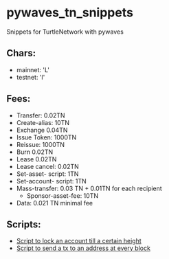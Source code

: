 # pywaves_tn_snippets

Snippets for TurtleNetwork with pywaves

Chars:
- 
- mainnet: 'L' 
- testnet: 'l'

Fees:
-
- Transfer: 0.02TN
- Create-alias: 10TN
- Exchange 0.04TN
- Issue Token: 1000TN
- Reissue: 1000TN
- Burn 0.02TN
- Lease 0.02TN
- Lease cancel: 0.02TN
- Set-asset- script: 1TN
- Set-account- script: 1TN
- Mass-transfer: 0.03 TN + 0.01TN for each recipient
    - Sponsor-asset-fee: 10TN
- Data: 0.021 TN minimal fee


Scripts:
-
- [Script to lock an account till a certain height](lock_till_height.py)
- [Script to send a tx to an address at every block](send_each_block.py)
